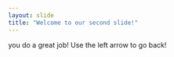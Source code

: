 ```yaml
---
layout: slide
title: "Welcome to our second slide!"
---
```

you do a great job!
Use the left arrow to go back!

